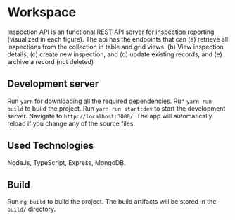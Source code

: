 # Workspace

Inspection API is an functional REST API server for inspection reporting (visualized in each
figure). The api has the endpoints that can (a) retrieve all inspections from the collection in table
and grid views. (b) View inspection details, (c) create new inspection, and (d) update existing records, and (e) archive
a record (not deleted)

## Development server

Run `yarn` for downloading all the required dependencies.
Run `yarn run build` to build the project.
Run `yarn run start:dev` to start the development server.
 Navigate to `http://localhost:3000/`. The app will automatically reload if you change any of the source files.

## Used Technologies
  NodeJs, TypeScript, Express, MongoDB.
## Build

Run `ng build` to build the project. The build artifacts will be stored in the `build/` directory.

